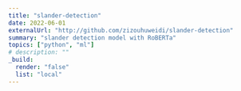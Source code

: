```yaml
---
title: "slander-detection"
date: 2022-06-01
externalUrl: "http://github.com/zizouhuweidi/slander-detection"
summary: "slander detection model with RoBERTa"
topics: ["python", "ml"]
# description: ""
_build:
  render: "false"
  list: "local"
---
```


